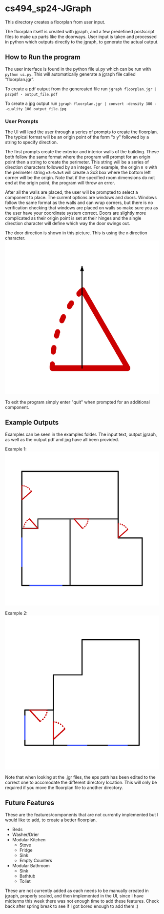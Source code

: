 # cs494_sp24-JGraph

This directory creates a floorplan from user input.

The floorplan itself is created with jgraph, and a few predefined postscript files to make up parts like the doorways. 
User input is taken and processed in python which outputs directly to the jgraph, to generate the actual output. 

## How to Run the program

The user interface is found in the python file ui.py which can be run with `python ui.py`. This will automatically generate a jgraph file called "floorplan.jgr". 

To create a pdf output from the genereated file run `jgraph floorplan.jgr | ps2pdf - output_file.pdf`

To create a jpg output run `jgraph floorplan.jgr | convert -density 300 - -quality 100 output_file.jpg`

### User Prompts
The UI will lead the user through a series of prompts to create the floorplan. The typical format will be an origin point of the form "x y" followed by a string to specify direction. 

The first prompts create the exterior and interior walls of the building. These both follow the same format where the program will prompt for an origin point then a string to create the perimeter. This string will be a series of direction characters followed by an integer. For example, the origin `0 0` with the perimeter string `n3e3s3w3` will create a 3x3 box where the bottom left corner will be the origin. Note that if the specified room dimensions do not end at the origin point, the program will throw an error.

After all the walls are placed, the user will be prompted to select a component to place. The current options are windows and doors. Windows follow the same format as the walls and can wrap corners, but there is no verification checking that windows are placed on walls so make sure you as the user have your coordinate system correct. Doors are slightly more complicated as their origin point is set at their hinges and the single direction character will define which way the door swings out. 

The door direction is shown in this picture. This is using the `n` direction character. 
![Door Direction](./examples/door_direction.jpg)


To exit the program simply enter "quit" when prompted for an additional component. 

## Example Outputs
Examples can be seen in the examples folder. The input text, output jgraph, as well as the output pdf and jpg have all been provided. 

Example 1: ![Example1 jpg](./examples/out1.jpg)

Example 2: ![Example2 jpg](./examples/out2.jpg)

Note that when looking at the .jgr files, the eps path has been edited to the correct one to accomodate the different directory location. This will only be required if you move the floorplan file to another directory. 

## Future Features 
These are the features/components that are not currently implemented but I would like to add, to create a better floorplan.
- Beds
- Washer/Drier
- Modular Kitchen
	- Stove
	- Fridge
	- Sink
	- Empty Counters
- Modular Bathroom
	- Sink
	- Bathtub
	- Toliet 

These are not currently added as each needs to be manually created in jgraph, properly scaled, and then implemented in the UI, since I have midterms this week there was not enough time to add these features. Check back after spring break to see if I got bored enough to add them :)

